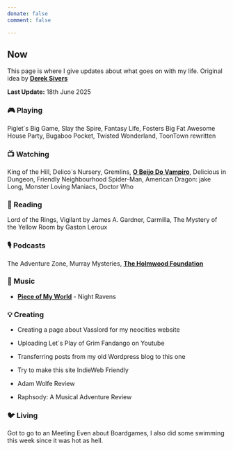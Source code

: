 ```yaml
---
donate: false
comment: false

---
```


## Now 
This page is where I give updates about what goes on with my life. Original idea by [**Derek Sivers**](https://sive.rs/nowff)

**Last Update:** 18th June 2025


### 🎮 Playing

 Piglet´s Big Game, Slay the Spire, Fantasy Life, Fosters Big Fat Awesome House Party, Bugaboo Pocket, Twisted Wonderland, ToonTown rewritten

### 📺 Watching
 King of the Hill, Delico´s Nursery, Gremlins, [**O Beijo Do Vampiro**](https://novelasflixbr.net/novelas/o-beijo-do-vampiro/), Delicious in Dungeon, Friendly Neighbourhood Spider-Man, American Dragon: jake Long, Monster Loving Maniacs, Doctor Who

### 📖 Reading
Lord of the Rings, Vigilant by James A. Gardner, Carmilla, The Mystery of the Yellow Room by Gaston Leroux
### 🎙️ Podcasts 
 The Adventure Zone, Murray Mysteries, [**The Holmwood Foundation**](https://shows.acast.com/667084e3abc94e79816dfa56/episodes/67bc412db628e470d3e69019?)

### 🎸 Music

- [**Piece of My World**](https://www.youtube.com/watch?v=wu1EdBrJeTc) - Night Ravens

### 💡 Creating
- Creating a page about Vasslord for my neocities website

- Uploading Let´s Play of Grim Fandango on Youtube

- Transferring posts from my old Wordpress blog to this one

- Try to make this site IndieWeb Friendly

- Adam Wolfe Review

- Raphsody: A Musical Adventure Review

### 🐦‍ Living

Got to go to an Meeting Even about Boardgames, I also did some swimming this week since it was hot as hell.
